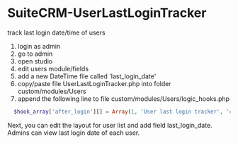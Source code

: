 # SuiteCRM-UserLastLoginTracker
track last login date/time of users

1. login as admin
2. go to admin
3. open studio
4. edit users module/fields
5. add a new DateTime file called 'last_login_date'
6. copy/paste file UserLastLoginTracker.php into folder custom/modules/Users
7. append the following line to file custom/modules/Users/logic_hooks.php

```php
  $hook_array['after_login'][] = Array(1, 'User last login tracker', 'custom/modules/Users/UserLastLoginTracker.php', 'UserLastLoginTracker', 'updateLastLogin');
```

Next, you can edit the layout for user list and add field last_login_date. Admins can view last login date of each user.
